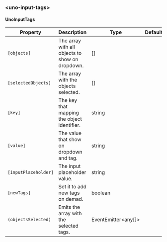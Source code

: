 ### \<uno-input-tags\>

#### UnoInputTags

| Property | Description | Type | Default |
| -------- | ----------- | ---- | ------- |
| `[objects]` | The array with all objects to show on dropdown. | [] | |
| `[selectedObjects]` | The array with the objects selected. | [] | |
| `[key]` | The key that mapping the object identifier. | string | |
| `[value]` | The value that show on dropdown and tag. | string | |
| `[inputPlaceholder]` | The input placeholder value. | string | |
| `[newTags]` | Set it to add new tags on demad. | boolean | |
| `(objectsSelected)` | Emits the array with the selected tags. | EventEmitter\<any[]\> | |
